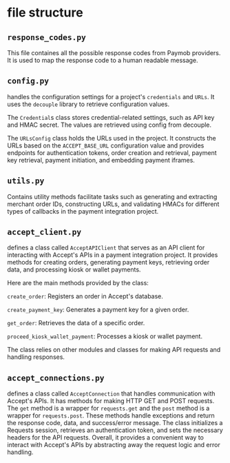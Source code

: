 
# file structure

## `response_codes.py`
This file containes all the possible response codes from Paymob providers. It is used to map the response code to a human readable message.

## `config.py`

handles the configuration settings for a project's `credentials` and `URLs`. It uses the `decouple` library to retrieve configuration values.

The `Credential`s class stores credential-related settings, such as API key and HMAC secret. The values are retrieved using config from decouple.

The `URLsConfig` class holds the URLs used in the project. It constructs the URLs based on the `ACCEPT_BASE_URL` configuration value and provides endpoints for authentication tokens, order creation and retrieval, payment key retrieval, payment initiation, and embedding payment iframes.

## `utils.py`
Contains utility methods facilitate tasks such as generating and extracting merchant order IDs, constructing URLs, and validating HMACs for different types of callbacks in the payment integration project.

## `accept_client.py`
defines a class called `AcceptAPIClient` that serves as an API client for interacting with Accept's APIs in a payment integration project. It provides methods for creating orders, generating payment keys, retrieving order data, and processing kiosk or wallet payments.

Here are the main methods provided by the class:

`create_order`: Registers an order in Accept's database.

`create_payment_key`: Generates a payment key for a given order.

`get_order`: Retrieves the data of a specific order.

`proceed_kiosk_wallet_payment`: Processes a kiosk or wallet payment.

The class relies on other modules and classes for making API requests and handling responses.

## `accept_connections.py`
defines a class called `AcceptConnection` that handles communication with Accept's APIs. It has methods for making HTTP GET and POST requests. The `get` method is a wrapper for `requests.get` and the `post` method is a wrapper for `requests.post`. These methods handle exceptions and return the response code, data, and success/error message. The class initializes a Requests session, retrieves an authentication token, and sets the necessary headers for the API requests. Overall, it provides a convenient way to interact with Accept's APIs by abstracting away the request logic and error handling.





